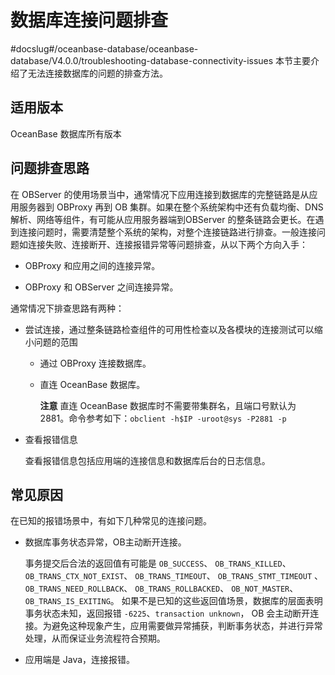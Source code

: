 数据库连接问题排查 
==============================
#docslug#/oceanbase-database/oceanbase-database/V4.0.0/troubleshooting-database-connectivity-issues
本节主要介绍了无法连接数据库的问题的排查方法。

适用版本 
-------------------------

OceanBase 数据库所有版本

问题排查思路 
---------------------------

在 OBServer 的使用场景当中，通常情况下应用连接到数据库的完整链路是从应用服务器到 OBProxy 再到 OB 集群。如果在整个系统架构中还有负载均衡、DNS 解析、网络等组件，有可能从应用服务器端到OBServer 的整条链路会更长。在遇到连接问题时，需要清楚整个系统的架构，对整个连接链路进行排查。一般连接问题如连接失败、连接断开、连接报错异常等问题排查，从以下两个方向入手：

* OBProxy 和应用之间的连接异常。

  

* OBProxy 和 OBServer 之间连接异常。

  




通常情况下排查思路有两种：

* 尝试连接，通过整条链路检查组件的可用性检查以及各模块的连接测试可以缩小问题的范围

  * 通过 OBProxy 连接数据库。

    
  
  * 直连 OceanBase 数据库。

    **注意**
    直连 OceanBase 数据库时不需要带集群名，且端口号默认为 2881。命令参考如下：`obclient -h$IP -uroot@sys -P2881 -p`
    
  

  




<!-- -->

* 查看报错信息

  查看报错信息包括应用端的连接信息和数据库后台的日志信息。
  




常见原因 
-------------------------

在已知的报错场景中，有如下几种常见的连接问题。

* 数据库事务状态异常，OB主动断开连接。

  事务提交后合法的返回值有可能是 `OB_SUCCESS`、 `OB_TRANS_KILLED`、`OB_TRANS_CTX_NOT_EXIST`、 `OB_TRANS_TIMEOUT`、 `OB_TRANS_STMT_TIMEOUT` 、`OB_TRANS_NEED_ROLLBACK`、 `OB_TRANS_ROLLBACKED`、 `OB_NOT_MASTER`、`OB_TRANS_IS_EXITING`。 如果不是已知的这些返回值场景，数据库的层面表明事务状态未知，返回报错 `-6225`、`transaction unknown`， OB 会主动断开连接。为避免这种现象产生，应用需要做异常捕获，判断事务状态，并进行异常处理，从而保证业务流程符合预期。
  




<!-- -->

* 应用端是 Java，连接报错。

  






<!-- -->



<!-- -->


